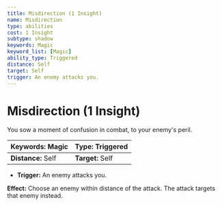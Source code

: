 ```yaml
---
title: Misdirection (1 Insight)
name: Misdirection
type: abilities
cost: 1 Insight
subtype: shadow
keywords: Magic
keyword_list: [Magic]
ability_type: Triggered
distance: Self
target: Self
trigger: An enemy attacks you.
---
```


# Misdirection (1 Insight)

You sow a moment of confusion in combat, to your enemy's peril.

| **Keywords:** Magic | **Type:** Triggered |
| :------------------ | :------------------ |
| **Distance:** Self  | **Target:** Self    |

- **Trigger:** An enemy attacks you.

**Effect:** Choose an enemy within distance of the attack. The attack targets that enemy instead.
